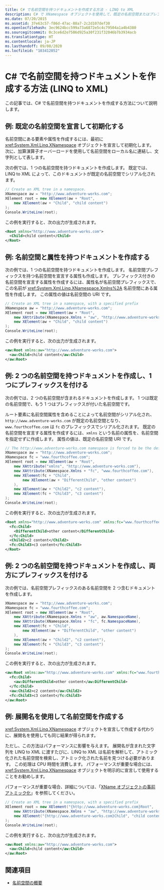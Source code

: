 ```yaml
---
title: C# で名前空間を持つドキュメントを作成する方法 - LINQ to XML
description: C# で XNamespace オブジェクトを使用して、既定の名前空間またはプレフィックスが付いた名前空間を持つドキュメントを作成します。
ms.date: 07/20/2015
ms.assetid: 37e63c57-f86d-47ac-88a7-2c2d107def30
ms.openlocfilehash: 3ec9624bcc599a73a6872e5c4c79504a1a4b4380
ms.sourcegitcommit: 0c3ce6d2e7586d925a30f231f32046b7b3934acb
ms.translationtype: HT
ms.contentlocale: ja-JP
ms.lasthandoff: 09/08/2020
ms.locfileid: "103412052"
---
```

# <a name="how-to-create-a-document-with-namespaces-in-c-linq-to-xml"></a>C# で名前空間を持つドキュメントを作成する方法 (LINQ to XML)

この記事では、C# で名前空間を持つドキュメントを作成する方法について説明します。

## <a name="example-declare-and-initialize-a-default-namespace"></a>例: 既定の名前空間を宣言して初期化する

名前空間にある要素や属性を作成するには、最初に <xref:System.Xml.Linq.XNamespace> オブジェクトを宣言して初期化します。 次に、加算演算子オーバーロードを使用して名前空間をローカル名に連結し、文字列として表します。

次の例では、1 つの名前空間を持つドキュメントを作成します。 既定では、LINQ to XML によって、このドキュメントが既定の名前空間でシリアル化されます。

```csharp
// Create an XML tree in a namespace.
XNamespace aw = "http://www.adventure-works.com";
XElement root = new XElement(aw + "Root",
    new XElement(aw + "Child", "child content")
);
Console.WriteLine(root);
```

この例を実行すると、次の出力が生成されます。

```xml
<Root xmlns="http://www.adventure-works.com">
  <Child>child content</Child>
</Root>
```

## <a name="example-create-a-document-that-has-a-namespace-and-an-attribute"></a>例: 名前空間と属性を持つドキュメントを作成する

次の例では、1 つの名前空間を持つドキュメントを作成します。 名前空間プレフィックスを持つ名前空間を宣言する属性も作成します。 プレフィックス付きの名前空間を宣言する属性を作成するには、属性名が名前空間プレフィックスで、この名前が <xref:System.Xml.Linq.XNamespace.Xmlns%2A> 名前空間にある属性を作成します。 この属性の値は名前空間の URI です。

```csharp
// Create an XML tree in a namespace, with a specified prefix
XNamespace aw = "http://www.adventure-works.com";
XElement root = new XElement(aw + "Root",
    new XAttribute(XNamespace.Xmlns + "aw", "http://www.adventure-works.com"),
    new XElement(aw + "Child", "child content")
);
Console.WriteLine(root);
```

この例を実行すると、次の出力が生成されます。

```xml
<aw:Root xmlns:aw="http://www.adventure-works.com">
  <aw:Child>child content</aw:Child>
</aw:Root>
```

## <a name="example-create-a-document-that-has-two-namespaces-one-with-a-prefix"></a>例: 2 つの名前空間を持つドキュメントを作成し、1 つにプレフィックスを付ける

次の例では、2 つの名前空間が含まれるドキュメントを作成します。 1 つは既定の名前空間で、もう 1 つはプレフィックスが付いた名前空間です。

ルート要素に名前空間属性を含めることによって名前空間がシリアル化され、`http://www.adventure-works.com` が既定の名前空間となり、`www.fourthcoffee.com` は `fc` のプレフィックスでシリアル化されます。 既定の名前空間を宣言する属性を作成するには、`xmlns` という名前の属性を、名前空間を指定せずに作成します。 属性の値は、既定の名前空間 URI です。

```csharp
// The http://www.adventure-works.com namespace is forced to be the default namespace.
XNamespace aw = "http://www.adventure-works.com";
XNamespace fc = "www.fourthcoffee.com";
XElement root = new XElement(aw + "Root",
    new XAttribute("xmlns", "http://www.adventure-works.com"),
    new XAttribute(XNamespace.Xmlns + "fc", "www.fourthcoffee.com"),
    new XElement(fc + "Child",
        new XElement(aw + "DifferentChild", "other content")
    ),
    new XElement(aw + "Child2", "c2 content"),
    new XElement(fc + "Child3", "c3 content")
);
Console.WriteLine(root);
```

この例を実行すると、次の出力が生成されます。

```xml
<Root xmlns="http://www.adventure-works.com" xmlns:fc="www.fourthcoffee.com">
  <fc:Child>
    <DifferentChild>other content</DifferentChild>
  </fc:Child>
  <Child2>c2 content</Child2>
  <fc:Child3>c3 content</fc:Child3>
</Root>
```

## <a name="example-create-a-document-that-has-two-namespaces-both-with-prefixes"></a>例: 2 つの名前空間を持つドキュメントを作成し、両方にプレフィックスを付ける

次の例では、名前空間プレフィックスのある名前空間を 2 つ含むドキュメントを作成します。

```csharp
XNamespace aw = "http://www.adventure-works.com";
XNamespace fc = "www.fourthcoffee.com";
XElement root = new XElement(aw + "Root",
    new XAttribute(XNamespace.Xmlns + "aw", aw.NamespaceName),
    new XAttribute(XNamespace.Xmlns + "fc", fc.NamespaceName),
    new XElement(fc + "Child",
        new XElement(aw + "DifferentChild", "other content")
    ),
    new XElement(aw + "Child2", "c2 content"),
    new XElement(fc + "Child3", "c3 content")
);
Console.WriteLine(root);
```

この例を実行すると、次の出力が生成されます。

```xml
<aw:Root xmlns:aw="http://www.adventure-works.com" xmlns:fc="www.fourthcoffee.com">
  <fc:Child>
    <aw:DifferentChild>other content</aw:DifferentChild>
  </fc:Child>
  <aw:Child2>c2 content</aw:Child2>
  <fc:Child3>c3 content</fc:Child3>
</aw:Root>
```

## <a name="example-create-a-namespace-using-expanded-names"></a>例: 展開名を使用して名前空間を作成する

<xref:System.Xml.Linq.XNamespace> オブジェクトを宣言して作成する代わりに、展開名を使用しても同じ結果が得られます。

ただし、この方法はパフォーマンスに影響を与えます。 展開名が含まれた文字列を LINQ to XML に渡すたびに、LINQ to XML は名前を解析して、アトミック化された名前空間を検索し、アトミック化された名前を見つける必要があります。 この処理は CPU 時間を消費します。 パフォーマンスが重要な場合には、<xref:System.Xml.Linq.XNamespace> オブジェクトを明示的に宣言して使用することをお勧めします。

パフォーマンスが重要な場合、詳細については、「[XName オブジェクトの事前アトミック化](pre-atomization-xname-objects.md)」を参照してください。

```csharp
// Create an XML tree in a namespace, with a specified prefix
XElement root = new XElement("{http://www.adventure-works.com}Root",
    new XAttribute(XNamespace.Xmlns + "aw", "http://www.adventure-works.com"),
    new XElement("{http://www.adventure-works.com}Child", "child content")
);
Console.WriteLine(root);
```

この例を実行すると、次の出力が生成されます。

```xml
<aw:Root xmlns:aw="http://www.adventure-works.com">
  <aw:Child>child content</aw:Child>
</aw:Root>
```

## <a name="see-also"></a>関連項目

- [名前空間の概要](namespaces-overview.md)
